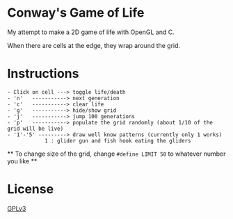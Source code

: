 # Conway's Game of Life

My attempt to make a 2D game of life with OpenGL and C.

When there are cells at the edge, they wrap around the grid.

# Instructions
```
- Click on cell ---> toggle life/death
- 'n'   -----------> next generation
- 'c'   -----------> clear life
- 'g'   -----------> hide/show grid
- 'j'   -----------> jump 100 generations
- 'p'   -----------> populate the grid randomly (about 1/10 of the grid will be live)
- '1'-'5' ---------> draw well know patterns (currently only 1 works)
			1 : glider gun and fish hook eating the gliders
```

** To change size of the grid, change `#define LIMIT 50` to whatever number you like ** 

# License

[GPLv3](http://www.gnu.org/licenses/gpl-3.0.html)
